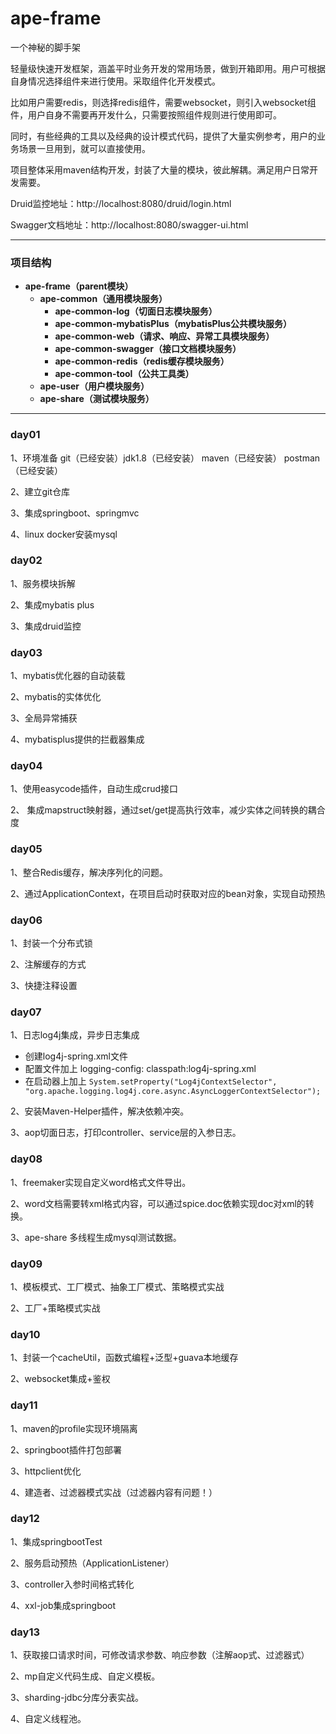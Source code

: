 # ape-frame

一个神秘的脚手架

轻量级快速开发框架，涵盖平时业务开发的常用场景，做到开箱即用。用户可根据自身情况选择组件来进行使用。采取组件化开发模式。

比如用户需要redis，则选择redis组件，需要websocket，则引入websocket组件，用户自身不需要再开发什么，只需要按照组件规则进行使用即可。

同时，有些经典的工具以及经典的设计模式代码，提供了大量实例参考，用户的业务场景一旦用到，就可以直接使用。

项目整体采用maven结构开发，封装了大量的模块，彼此解耦。满足用户日常开发需要。

Druid监控地址：http://localhost:8080/druid/login.html

Swagger文档地址：http://localhost:8080/swagger-ui.html

------

### 项目结构

- **ape-frame（parent模块）**
  - **ape-common（通用模块服务）**
    - **ape-common-log（切面日志模块服务）**
    - **ape-common-mybatisPlus（mybatisPlus公共模块服务）**
    - **ape-common-web（请求、响应、异常工具模块服务）**
    - **ape-common-swagger（接口文档模块服务）**
    - **ape-common-redis（redis缓存模块服务）**
    - **ape-common-tool（公共工具类）**
  - **ape-user（用户模块服务）**
  - **ape-share（测试模块服务）**

------

### day01

1、环境准备 git（已经安装）jdk1.8（已经安装） maven（已经安装） postman（已经安装） 

2、建立git仓库 

3、集成springboot、springmvc 

4、linux docker安装mysql

### day02

1、服务模块拆解 

2、集成mybatis plus 

3、集成druid监控 

### day03

1、mybatis优化器的自动装载 

2、mybatis的实体优化 

3、全局异常捕获 

4、mybatisplus提供的拦截器集成

### day04

1、使用easycode插件，自动生成crud接口

2、 集成mapstruct映射器，通过set/get提高执行效率，减少实体之间转换的耦合度

### day05

1、整合Redis缓存，解决序列化的问题。

2、通过ApplicationContext，在项目启动时获取对应的bean对象，实现自动预热

### day06

1、封装一个分布式锁

2、注解缓存的方式

3、快捷注释设置

### day07

1、日志log4j集成，异步日志集成

- 创建log4j-spring.xml文件
- 配置文件加上 logging-config: classpath:log4j-spring.xml
- 在启动器上加上 `System.setProperty("Log4jContextSelector", "org.apache.logging.log4j.core.async.AsyncLoggerContextSelector");`

2、安装Maven-Helper插件，解决依赖冲突。

3、aop切面日志，打印controller、service层的入参日志。

### day08

1、freemaker实现自定义word格式文件导出。

2、word文档需要转xml格式内容，可以通过spice.doc依赖实现doc对xml的转换。

3、ape-share 多线程生成mysql测试数据。

### day09

1、模板模式、工厂模式、抽象工厂模式、策略模式实战

2、工厂+策略模式实战

### day10

1、封装一个cacheUtil，函数式编程+泛型+guava本地缓存

2、websocket集成+鉴权

### day11

1、maven的profile实现环境隔离

2、springboot插件打包部署

3、httpclient优化

4、建造者、过滤器模式实战（过滤器内容有问题！）

### day12

1、集成springbootTest

2、服务启动预热（ApplicationListener）

3、controller入参时间格式转化

4、xxl-job集成springboot

### day13

1、获取接口请求时间，可修改请求参数、响应参数（注解aop式、过滤器式）

2、mp自定义代码生成、自定义模板。

3、sharding-jdbc分库分表实战。

4、自定义线程池。